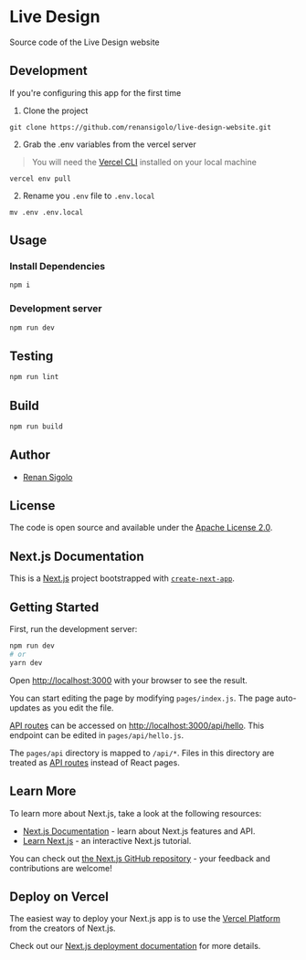 # Live Design

Source code of the Live Design website

## Development

If you're configuring this app for the first time

1. Clone the project

```
git clone https://github.com/renansigolo/live-design-website.git
```

2. Grab the .env variables from the vercel server

> You will need the [Vercel CLI](https://vercel.com/cli) installed on your local machine

```
vercel env pull
```

2. Rename you `.env` file to `.env.local`

```
mv .env .env.local
```

## Usage

### Install Dependencies

```bash
npm i
```

### Development server

```bash
npm run dev
```

## Testing

```bash
npm run lint
```

## Build

```bash
npm run build
```

## Author

- [Renan Sigolo](https://www.renansigolo.com/)

## License

The code is open source and available under the [Apache License 2.0](LICENSE.md).

## Next.js Documentation

This is a [Next.js](https://nextjs.org/) project bootstrapped with [`create-next-app`](https://github.com/vercel/next.js/tree/canary/packages/create-next-app).

## Getting Started

First, run the development server:

```bash
npm run dev
# or
yarn dev
```

Open [http://localhost:3000](http://localhost:3000) with your browser to see the result.

You can start editing the page by modifying `pages/index.js`. The page auto-updates as you edit the file.

[API routes](https://nextjs.org/docs/api-routes/introduction) can be accessed on [http://localhost:3000/api/hello](http://localhost:3000/api/hello). This endpoint can be edited in `pages/api/hello.js`.

The `pages/api` directory is mapped to `/api/*`. Files in this directory are treated as [API routes](https://nextjs.org/docs/api-routes/introduction) instead of React pages.

## Learn More

To learn more about Next.js, take a look at the following resources:

- [Next.js Documentation](https://nextjs.org/docs) - learn about Next.js features and API.
- [Learn Next.js](https://nextjs.org/learn) - an interactive Next.js tutorial.

You can check out [the Next.js GitHub repository](https://github.com/vercel/next.js/) - your feedback and contributions are welcome!

## Deploy on Vercel

The easiest way to deploy your Next.js app is to use the [Vercel Platform](https://vercel.com/new?utm_medium=default-template&filter=next.js&utm_source=create-next-app&utm_campaign=create-next-app-readme) from the creators of Next.js.

Check out our [Next.js deployment documentation](https://nextjs.org/docs/deployment) for more details.
